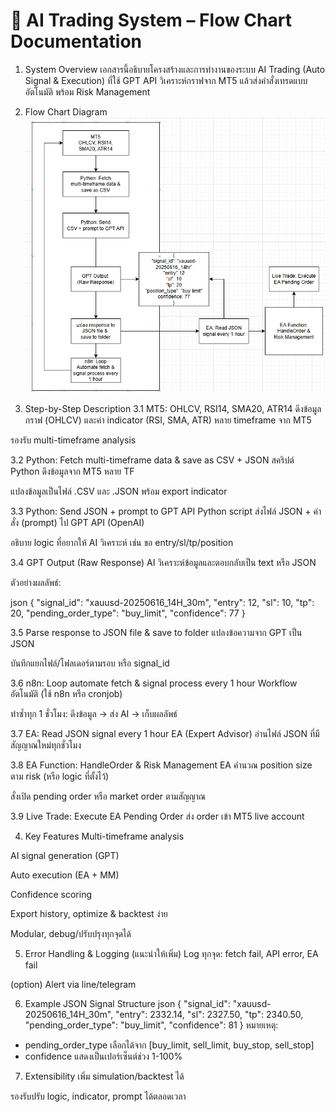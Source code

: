 # 📄 AI Trading System – Flow Chart Documentation

1. System Overview
   เอกสารนี้อธิบายโครงสร้างและการทำงานของระบบ AI Trading (Auto Signal & Execution) ที่ใช้ GPT API วิเคราะห์กราฟจาก MT5 แล้วส่งคำสั่งเทรดแบบอัตโนมัติ พร้อม Risk Management

2. Flow Chart Diagram
   ![AI Trading Workflow](Work_flow_chart.png)
3. Step-by-Step Description
   3.1 MT5: OHLCV, RSI14, SMA20, ATR14
   ดึงข้อมูลกราฟ (OHLCV) และค่า indicator (RSI, SMA, ATR) หลาย timeframe จาก MT5

รองรับ multi-timeframe analysis

3.2 Python: Fetch multi-timeframe data & save as CSV + JSON
สคริปต์ Python ดึงข้อมูลจาก MT5 หลาย TF

แปลงข้อมูลเป็นไฟล์ .CSV และ .JSON พร้อม export indicator

3.3 Python: Send JSON + prompt to GPT API
Python script ส่งไฟล์ JSON + คำสั่ง (prompt) ไป GPT API (OpenAI)

อธิบาย logic ที่อยากให้ AI วิเคราะห์ เช่น ขอ entry/sl/tp/position

3.4 GPT Output (Raw Response)
AI วิเคราะห์ข้อมูลและตอบกลับเป็น text หรือ JSON

ตัวอย่างผลลัพธ์:

json
{
"signal_id": "xauusd-20250616_14H_30m",
"entry": 12,
"sl": 10,
"tp": 20,
"pending_order_type": "buy_limit",
"confidence": 77
}

3.5 Parse response to JSON file & save to folder
แปลงข้อความจาก GPT เป็น JSON

บันทึกแยกไฟล์/โฟลเดอร์ตามรอบ หรือ signal_id

3.6 n8n: Loop automate fetch & signal process every 1 hour
Workflow อัตโนมัติ (ใช้ n8n หรือ cronjob)

ทำซ้ำทุก 1 ชั่วโมง: ดึงข้อมูล → ส่ง AI → เก็บผลลัพธ์

3.7 EA: Read JSON signal every 1 hour
EA (Expert Advisor) อ่านไฟล์ JSON ที่มีสัญญาณใหม่ทุกชั่วโมง

3.8 EA Function: HandleOrder & Risk Management
EA คำนวณ position size ตาม risk (หรือ logic ที่ตั้งไว้)

สั่งเปิด pending order หรือ market order ตามสัญญาณ

3.9 Live Trade: Execute EA Pending Order
ส่ง order เข้า MT5 live account

4. Key Features
   Multi-timeframe analysis

AI signal generation (GPT)

Auto execution (EA + MM)

Confidence scoring

Export history, optimize & backtest ง่าย

Modular, debug/ปรับปรุงทุกจุดได้

5. Error Handling & Logging (แนะนำให้เพิ่ม)
   Log ทุกจุด: fetch fail, API error, EA fail

(option) Alert via line/telegram

6. Example JSON Signal Structure
   json
   {
   "signal_id": "xauusd-20250616_14H_30m",
   "entry": 2332.14,
   "sl": 2327.50,
   "tp": 2340.50,
   "pending_order_type": "buy_limit",
   "confidence": 81
   }
หมายเหตุ:
- pending_order_type เลือกได้จาก [buy_limit, sell_limit, buy_stop, sell_stop]
- confidence แสดงเป็นเปอร์เซ็นต์ช่วง 1-100%

7. Extensibility
   เพิ่ม simulation/backtest ได้

รองรับปรับ logic, indicator, prompt ได้ตลอดเวลา
